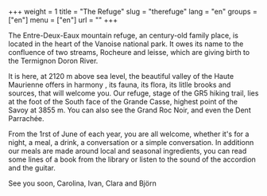+++
weight = 1
title = "The Refuge"
slug = "therefuge"
lang = "en"
groups = ["en"]
menu = ["en"]
url = ""
+++

The Entre-Deux-Eaux mountain refuge, an century-old family place, is located in the heart of the Vanoise national park. It owes its name to the confluence of two streams, Rocheure and leisse, which are giving birth to the Termignon Doron River.

It is here, at 2120 m above sea level, the beautiful valley of the Haute Maurienne offers in harmony , its fauna, its flora, its litlle brooks and sources, that will welcome you. Our refuge, stage of the GR5 hiking trail, lies at the foot of the South face of the Grande Casse, highest point of the Savoy at 3855 m. You can also see the Grand Roc Noir, and even the Dent Parrachée.

From the 1rst of June of each year, you are all welcome, whether it's for a night, a meal, a drink, a conversation or a simple conversation. In additionn our meals are made around local and seasonal ingredients, you can read some lines of a book from the library or listen to the sound of the accordion and the guitar. 

See you soon,
Carolina, Ivan, Clara and Björn

